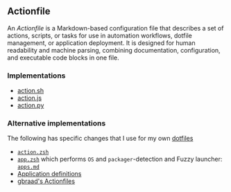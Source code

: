 Actionfile
----------

An _Actionfile_ is a Markdown-based configuration file that describes a set of actions, scripts, or tasks for use in automation workflows, dotfile management, or application deployment. It is designed for human readability and machine parsing, combining documentation, configuration, and executable code blocks in one file.


### Implementations

  - [action.sh](https://github.com/actionfile/action.sh)
  - [action.js](https://github.com/actionfile/action.js)
  - [action.py](https://github.com/actionfile/action.py)


### Alternative implementations

The following has specific changes that I use for my own [dotfiles](https://dotfiles.gbraad.nl)

  - [`action.zsh`](https://github.com/gbraad-dotfiles/upstream/blob/main/zsh/.zshrc.d/action.zsh)
  - [`app.zsh`](https://github.com/gbraad-dotfiles/upstream/blob/main/zsh/.zshrc.d/app.zsh) which performs `OS` and `packager`-detection and Fuzzy launcher: [`apps.md`](https://github.com/gbraad-dotfiles/applications/blob/main/apps.md)
  - [Application definitions](https://github.com/gbraad-dotfiles/applications)
  - [gbraad's Actionfiles](https://github.com/gbraad-dotfiles/actionfiles)
